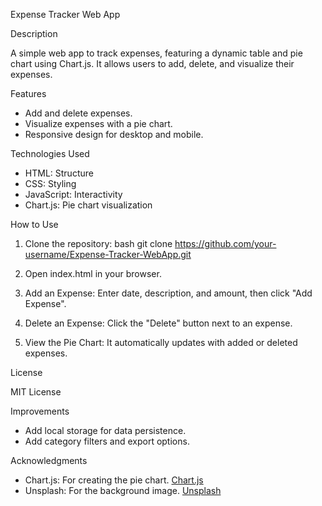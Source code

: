 Expense Tracker Web App

Description

A simple web app to track expenses, featuring a dynamic table and pie chart using Chart.js. It allows users to add, delete, and visualize their expenses.

 Features

- Add and delete expenses.
- Visualize expenses with a pie chart.
- Responsive design for desktop and mobile.

 Technologies Used

- HTML: Structure
- CSS: Styling
- JavaScript: Interactivity
- Chart.js: Pie chart visualization

How to Use

1. Clone the repository:
bash
   git clone https://github.com/your-username/Expense-Tracker-WebApp.git

2. Open index.html in your browser.

3. Add an Expense: Enter date, description, and amount, then click "Add Expense".

4. Delete an Expense: Click the "Delete" button next to an expense.

5. View the Pie Chart: It automatically updates with added or deleted expenses.

 License

MIT License

Improvements

- Add local storage for data persistence.
- Add category filters and export options.

Acknowledgments

- Chart.js: For creating the pie chart. [Chart.js](https://www.chartjs.org/)
- Unsplash: For the background image. [Unsplash](https://unsplash.com/)

